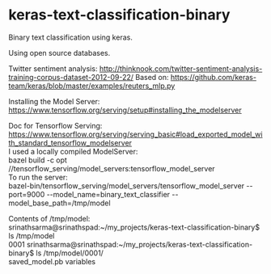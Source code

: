 # keras-text-classification-binary
Binary text classification using keras.

Using open source databases.

Twitter sentiment analysis: http://thinknook.com/twitter-sentiment-analysis-training-corpus-dataset-2012-09-22/ 
Based on: https://github.com/keras-team/keras/blob/master/examples/reuters_mlp.py

Installing the Model Server:
https://www.tensorflow.org/serving/setup#installing_the_modelserver

Doc for Tensorflow Serving:  
https://www.tensorflow.org/serving/serving_basic#load_exported_model_with_standard_tensorflow_modelserver  
I used a locally compiled ModelServer:  
bazel build -c opt //tensorflow_serving/model_servers:tensorflow_model_server  
To run the server:  
bazel-bin/tensorflow_serving/model_servers/tensorflow_model_server --port=9000 --model_name=binary_text_classifier --model_base_path=/tmp/model

Contents of /tmp/model:  
srinathsarma@srinathspad:~/my_projects/keras-text-classification-binary$ ls /tmp/model  
0001
srinathsarma@srinathspad:~/my_projects/keras-text-classification-binary$ ls /tmp/model/0001/  
saved_model.pb  variables

